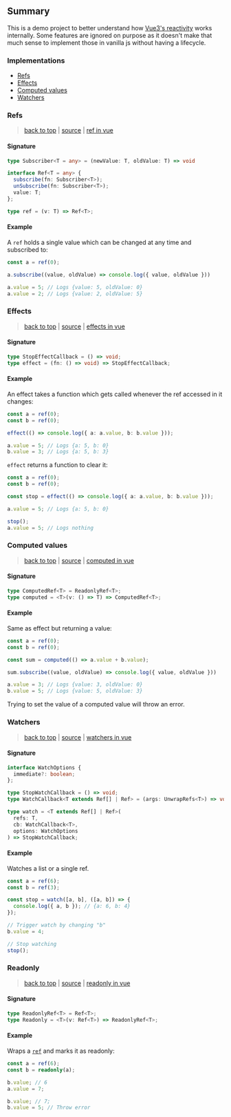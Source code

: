 ## Summary

This is a demo project to better understand how [Vue3's reactivity](https://vuejs.org/guide/extras/reactivity-in-depth.html#what-is-reactivity) works internally.
Some features are ignored on purpose as it doesn't make that much sense to implement those in vanilla js without having a lifecycle.

### Implementations

* [Refs](#refs)
* [Effects](#effects)
* [Computed values](#computed-values)
* [Watchers](#watchers)

### Refs

> [back to top](#summary) | [source](src/lib/ref.ts) | [ref in vue](https://vuejs.org/api/reactivity-core.html#ref)

#### Signature

```ts
type Subscriber<T = any> = (newValue: T, oldValue: T) => void

interface Ref<T = any> {
  subscribe(fn: Subscriber<T>);
  unSubscribe(fn: Subscriber<T>);
  value: T;
};

type ref = (v: T) => Ref<T>;
```

#### Example

A `ref` holds a single value which can be changed at any time and subscribed to:

```ts
const a = ref(0);

a.subscribe((value, oldValue) => console.log({ value, oldValue }))

a.value = 5; // Logs {value: 5, oldValue: 0}
a.value = 2; // Logs {value: 2, oldValue: 5}
```

### Effects

> [back to top](#summary) | [source](src/lib/effect.ts) | [effects in vue](https://vuejs.org/api/reactivity-core.html#watcheffect)

#### Signature

````ts
type StopEffectCallback = () => void;
type effect = (fn: () => void) => StopEffectCallback;
````

#### Example

An effect takes a function which gets called whenever the ref accessed in it changes:

```ts
const a = ref(0);
const b = ref(0);

effect(() => console.log({ a: a.value, b: b.value }));

a.value = 5; // Logs {a: 5, b: 0}
b.value = 3; // Logs {a: 5, b: 3}
```

`effect` returns a function to clear it:

```ts
const a = ref(0);
const b = ref(0);

const stop = effect(() => console.log({ a: a.value, b: b.value }));

a.value = 5; // Logs {a: 5, b: 0}

stop();
a.value = 5; // Logs nothing
```

### Computed values

> [back to top](#summary) | [source](src/lib/computed.ts) | [computed in vue](https://vuejs.org/guide/essentials/computed.html)

#### Signature

```ts
type ComputedRef<T> = ReadonlyRef<T>;
type computed = <T>(v: () => T) => ComputedRef<T>;
```

#### Example

Same as effect but returning a value:

```ts
const a = ref(0);
const b = ref(0);

const sum = computed(() => a.value + b.value);

sum.subscribe((value, oldValue) => console.log({ value, oldValue }))

a.value = 3; // Logs {value: 3, oldValue: 0}
b.value = 5; // Logs {value: 5, oldValue: 3}
```

Trying to set the value of a computed value will throw an error.

### Watchers

> [back to top](#summary) | [source](src/lib/watch.ts) | [watchers in vue](https://vuejs.org/guide/essentials/watchers.html)

#### Signature

```ts
interface WatchOptions {
  immediate?: boolean;
};

type StopWatchCallback = () => void;
type WatchCallback<T extends Ref[] | Ref> = (args: UnwrapRefs<T>) => void;

type watch = <T extends Ref[] | Ref>(
  refs: T,
  cb: WatchCallback<T>,
  options: WatchOptions
) => StopWatchCallback;
```

#### Example

Watches a list or a single ref.

```ts
const a = ref(6);
const b = ref(3);

const stop = watch([a, b], ([a, b]) => {
  console.log({ a, b }); // {a: 6, b: 4}
});

// Trigger watch by changing "b"
b.value = 4;

// Stop watching
stop();
```

### Readonly

> [back to top](#summary) | [source](src/lib/readonly.ts) | [readonly in vue](https://vuejs.org/api/reactivity-core.html#readonly)

#### Signature

```ts
type ReadonlyRef<T> = Ref<T>;
type Readonly = <T>(v: Ref<T>) => ReadonlyRef<T>;
```

#### Example

Wraps a [`ref`](#refs) and marks it as readonly:

```ts
const a = ref(6);
const b = readonly(a);

b.value; // 6
a.value = 7;

b.value; // 7;
b.value = 5; // Throw error
```
